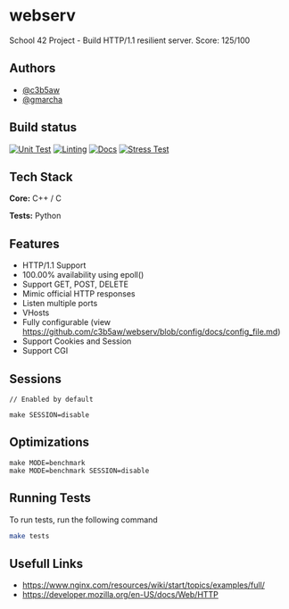 
# webserv

School 42 Project - Build HTTP/1.1 resilient server.
Score: 125/100


## Authors

- [@c3b5aw](https://www.github.com/c3b5aw)
- [@gmarcha](https://www.github.com/gmarcha)


## Build status

[![Unit Test](https://github.com/c3b5aw/webserv/actions/workflows/unit_test.yml/badge.svg?branch=main)](https://github.com/c3b5aw/webserv/actions/workflows/unit_test.yml)
[![Linting](https://github.com/c3b5aw/webserv/actions/workflows/cpplint.yml/badge.svg?branch=main)](https://github.com/c3b5aw/webserv/actions/workflows/cpplint.yml)
[![Docs](https://github.com/c3b5aw/webserv/actions/workflows/docs.yml/badge.svg?branch=main)](https://github.com/c3b5aw/webserv/actions/workflows/docs.yml)
[![Stress Test](https://github.com/c3b5aw/webserv/actions/workflows/stress_test.yml/badge.svg?branch=main)](https://github.com/c3b5aw/webserv/actions/workflows/stress_test.yml)

## Tech Stack

**Core:** C++ / C

**Tests:** Python


## Features
- HTTP/1.1 Support
- 100.00% availability using epoll()
- Support GET, POST, DELETE
- Mimic official HTTP responses
- Listen multiple ports
- VHosts
- Fully configurable (view https://github.com/c3b5aw/webserv/blob/config/docs/config_file.md)
- Support Cookies and Session
- Support CGI

## Sessions
```
// Enabled by default

make SESSION=disable
```

## Optimizations

```
make MODE=benchmark
make MODE=benchmark SESSION=disable
```
## Running Tests

To run tests, run the following command

```bash
make tests
```


## Usefull Links

- https://www.nginx.com/resources/wiki/start/topics/examples/full/
- https://developer.mozilla.org/en-US/docs/Web/HTTP
